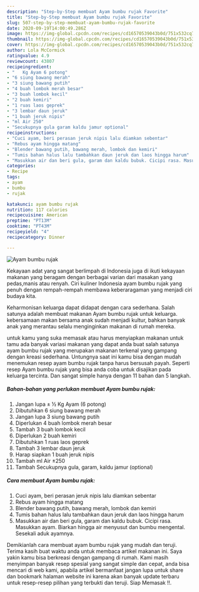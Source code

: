 ```yaml
---
description: "Step-by-Step membuat Ayam bumbu rujak Favorite"
title: "Step-by-Step membuat Ayam bumbu rujak Favorite"
slug: 507-step-by-step-membuat-ayam-bumbu-rujak-favorite
date: 2020-09-19T14:00:49.286Z
image: https://img-global.cpcdn.com/recipes/cd16570539043b0d/751x532cq70/ayam-bumbu-rujak-foto-resep-utama.jpg
thumbnail: https://img-global.cpcdn.com/recipes/cd16570539043b0d/751x532cq70/ayam-bumbu-rujak-foto-resep-utama.jpg
cover: https://img-global.cpcdn.com/recipes/cd16570539043b0d/751x532cq70/ayam-bumbu-rujak-foto-resep-utama.jpg
author: Lola McCormick
ratingvalue: 4.9
reviewcount: 43807
recipeingredient:
- "   Kg Ayam 6 potong"
- "6 siung bawang merah"
- "3 siung bawang putih"
- "4 buah lombok merah besar"
- "3 buah lombok kecil"
- "2 buah kemiri"
- "1 ruas laos geprek"
- "3 lembar daun jeruk"
- "1 buah jeruk nipis"
- "ml Air 250"
- "Secukupnya gula garam kaldu jamur optional"
recipeinstructions:
- "Cuci ayam, beri perasan jeruk nipis lalu diamkan sebentar"
- "Rebus ayam hingga matang"
- "Blender bawang putih, bawang merah, lombok dan kemiri"
- "Tumis bahan halus lalu tambahkan daun jeruk dan laos hingga harum"
- "Masukkan air dan beri gula, garam dan kaldu bubuk. Cicipi rasa. Masukkan ayam. Biarkan hingga air menyusut dan bumbu mengental. Sesekali aduk ayamnya."
categories:
- Recipe
tags:
- ayam
- bumbu
- rujak

katakunci: ayam bumbu rujak 
nutrition: 117 calories
recipecuisine: American
preptime: "PT13M"
cooktime: "PT43M"
recipeyield: "4"
recipecategory: Dinner

---
```



![Ayam bumbu rujak](https://img-global.cpcdn.com/recipes/cd16570539043b0d/751x532cq70/ayam-bumbu-rujak-foto-resep-utama.jpg)

Kekayaan adat yang sangat berlimpah di Indonesia juga di ikuti kekayaan makanan yang beragam dengan berbagai varian dari masakan yang pedas,manis atau renyah. Ciri kuliner Indonesia ayam bumbu rujak yang penuh dengan rempah-rempah membawa keberaragaman yang menjadi ciri budaya kita.




Keharmonisan keluarga dapat didapat dengan cara sederhana. Salah satunya adalah membuat makanan Ayam bumbu rujak untuk keluarga. kebersamaan makan bersama anak sudah menjadi kultur, bahkan banyak anak yang merantau selalu menginginkan makanan di rumah mereka.

untuk kamu yang suka memasak atau harus menyiapkan makanan untuk tamu ada banyak variasi makanan yang dapat anda buat salah satunya ayam bumbu rujak yang merupakan makanan terkenal yang gampang dengan kreasi sederhana. Untungnya saat ini kamu bisa dengan mudah menemukan resep ayam bumbu rujak tanpa harus bersusah payah.
Seperti resep Ayam bumbu rujak yang bisa anda coba untuk disajikan pada keluarga tercinta. Dan sangat simple hanya dengan 11 bahan dan 5 langkah.


<!--inarticleads1-->

##### Bahan-bahan yang perlukan membuat Ayam bumbu rujak:

1. Jangan lupa  ± ½ Kg Ayam (6 potong)
1. Dibutuhkan 6 siung bawang merah
1. Jangan lupa 3 siung bawang putih
1. Diperlukan 4 buah lombok merah besar
1. Tambah 3 buah lombok kecil
1. Diperlukan 2 buah kemiri
1. Dibutuhkan 1 ruas laos geprek
1. Tambah 3 lembar daun jeruk
1. Harap siapkan 1 buah jeruk nipis
1. Tambah ml Air ±250
1. Tambah Secukupnya gula, garam, kaldu jamur (optional)




<!--inarticleads2-->

##### Cara membuat  Ayam bumbu rujak:

1. Cuci ayam, beri perasan jeruk nipis lalu diamkan sebentar
1. Rebus ayam hingga matang
1. Blender bawang putih, bawang merah, lombok dan kemiri
1. Tumis bahan halus lalu tambahkan daun jeruk dan laos hingga harum
1. Masukkan air dan beri gula, garam dan kaldu bubuk. Cicipi rasa. Masukkan ayam. Biarkan hingga air menyusut dan bumbu mengental. Sesekali aduk ayamnya.




Demikianlah cara membuat ayam bumbu rujak yang mudah dan teruji. Terima kasih buat waktu anda untuk membaca artikel makanan ini. Saya yakin kamu bisa berkreasi dengan gampang di rumah. Kami masih menyimpan banyak resep spesial yang sangat simple dan cepat, anda bisa mencari di web kami, apabila artikel bermanfaat jangan lupa untuk share dan bookmark halaman website ini karena akan banyak update terbaru untuk resep-resep pilihan yang terbukti dan teruji. Siap Memasak !!. 
